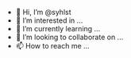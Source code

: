- 👋 Hi, I’m @syhlst
- 👀 I’m interested in ...
- 🌱 I’m currently learning ...
- 💞️ I’m looking to collaborate on ...
- 📫 How to reach me ...

<!---
syhlst/syhlst is a ✨ special ✨ repository because its `README.md` (this file) appears on your GitHub profile.
You can click the Preview link to take a look at your changes.
--->
